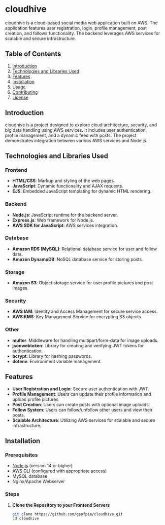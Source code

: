 # cloudhive

cloudhive is a cloud-based social media web application built on AWS. The application features user registration, login, profile management, post creation, and follows functionality. The backend leverages AWS services for scalable and secure infrastructure.

## Table of Contents

1. [Introduction](#introduction)
2. [Technologies and Libraries Used](#technologies-and-libraries-used)
3. [Features](#features)
4. [Installation](#installation)
5. [Usage](#usage)
6. [Contributing](#contributing)
7. [License](#license)

## Introduction

cloudhive is a project designed to explore cloud architecture, security, and big data handling using AWS services. It includes user authentication, profile management, and a dynamic feed with posts. The project demonstrates integration between various AWS services and Node.js.

## Technologies and Libraries Used

### Frontend
- **HTML/CSS**: Markup and styling of the web pages.
- **JavaScript**: Dynamic functionality and AJAX requests.
- **EJS**: Embedded JavaScript templating for dynamic HTML rendering.

### Backend
- **Node.js**: JavaScript runtime for the backend server.
- **Express.js**: Web framework for Node.js.
- **AWS SDK for JavaScript**: AWS services integration.

### Database
- **Amazon RDS (MySQL)**: Relational database service for user and follow data.
- **Amazon DynamoDB**: NoSQL database service for storing posts.

### Storage
- **Amazon S3**: Object storage service for user profile pictures and post images.

### Security
- **AWS IAM**: Identity and Access Management for secure service access.
- **AWS KMS**: Key Management Service for encrypting S3 objects.

### Other
- **multer**: Middleware for handling multipart/form-data for image uploads.
- **jsonwebtoken**: Library for creating and verifying JWT tokens for authentication.
- **bcrypt**: Library for hashing passwords.
- **dotenv**: Environment variable management.

## Features

- **User Registration and Login**: Secure user authentication with JWT.
- **Profile Management**: Users can update their profile information and upload profile pictures.
- **Post Creation**: Users can create posts with optional image uploads.
- **Follow System**: Users can follow/unfollow other users and view their posts.
- **Scalable Architecture**: Utilizing AWS services for scalable and secure infrastructure.

## Installation

### Prerequisites

- [Node.js](https://nodejs.org/) (version 14 or higher)
- [AWS CLI](https://aws.amazon.com/cli/) (configured with appropriate access)
- MySQL database
- Nginx/Apache Webserver

### Steps

1. **Clone the Repository to your Frontend Servers**

   ```bash
   git clone https://github.com/geofpie/cloudhive.git
   cd cloudhive
